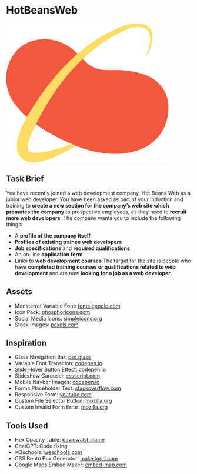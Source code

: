 # HotBeansWeb

![HBW Logo](img/logo.svg)

## Task Brief

You have recently joined a web development company, Hot Beans Web as a junior web developer. You have been asked as part of your induction and training to **create a new section for the company’s web site which promotes the company** to prospective employees, as they need to **recruit more web developers**. The company wants you to include the following things:

- A **profile of the company itself**
- **Profiles of existing trainee web developers**
- **Job specifications** and **required qualifications**
- An on-line **application form**
- Links to **web development courses**
  The target for the site is people who have **completed training courses or qualifications related to web development** and are now **looking for a job as a web developer**.

## Assets

- Monsterrat Variable Font: [fonts.google.com](https://fonts.google.com/specimen/Montserrat)
- Icon Pack: [phosphoricons.com](https://phosphoricons.com/?q=%22%22&weight=%22regular%22)
- Social Media Icons: [simpleicons.org](https://simpleicons.org)
- Stock Images: [pexels.com](https://www.pexels.com)

## Inspiration

- Glass Navigation Bar: [css.glass](https://css.glass)
- Variable Font Transition: [codepen.io](https://codepen.io/madshensel/pen/ZOYwpy)
- Slide Hover Button Effect: [codepen.io](https://codepen.io/RazorXio/pen/gMaoOW)
- Slideshow Carousel: [cssscript.com](https://www.cssscript.com/infinite-carousel-autoplay/)
- Mobile Navbar Images: [codepen.io](https://codepen.io/giannisKapa/pen/wBaPwe)
- Forms Placeholder Text: [stackoverflow.com](https://stackoverflow.com/questions/9707021/how-do-i-auto-hide-placeholder-text-upon-focus-using-css-or-jquery)
- Responsive Form: [youtube.com](https://www.youtube.com/watch?v=moIHTT2XK9g)
- Custom File Selector Button: [mozilla.org](https://developer.mozilla.org/en-US/docs/Web/CSS/::file-selector-button)
- Custom Invalid Form Error: [mozilla.org](https://developer.mozilla.org/en-US/docs/Learn_web_development/Extensions/Forms/Form_validation#validating_forms_using_javascript)

## Tools Used

- Hex Opacity Table: [davidwalsh.name](https://davidwalsh.name/hex-opacity)
- ChatGPT: Code fixing
- w3schools: [weschools.com](http://w3schools.com)
- CSS Bento Box Generator: [makeitgrid.com](https://www.makeitgrid.com)
- Google Maps Embed Maker: [embed-map.com](https://www.embed-map.com/)
